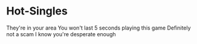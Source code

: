 # Hot-Singles
They're in your area
You won't last 5 seconds playing this game
Definitely not a scam
I know you're desperate enough
